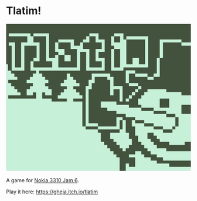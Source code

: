 # Tlatim!

![Itch.io cover image of Tlatim!](itch_io_cover_630x500.png)

A game for [Nokia 3310 Jam 6](https://itch.io/jam/nokiajam6).

Play it here: https://gheja.itch.io/tlatim
